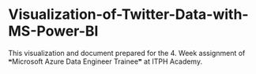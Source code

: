 # Visualization-of-Twitter-Data-with-MS-Power-BI
This visualization and document prepared for the 4. Week assignment of ❝Microsoft Azure Data Engineer Trainee❞ at ITPH Academy.
